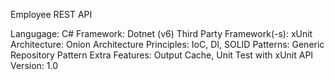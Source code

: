 Employee REST API

Langugage: C#
Framework: Dotnet (v6)
Third Party Framework(-s): xUnit
Architecture: Onion Architecture
Principles: IoC, DI, SOLID
Patterns: Generic Repository Pattern
Extra Features: Output Cache, Unit Test with xUnit
API Version: 1.0
